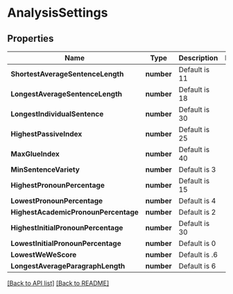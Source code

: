 # AnalysisSettings
## Properties

Name | Type | Description | Notes
------------ | ------------- | ------------- | -------------
**ShortestAverageSentenceLength** | **number** | Default is 11 |  
**LongestAverageSentenceLength** | **number** | Default is 18 |  
**LongestIndividualSentence** | **number** | Default is 30 |  
**HighestPassiveIndex** | **number** | Default is 25 |  
**MaxGlueIndex** | **number** | Default is 40 |  
**MinSentenceVariety** | **number** | Default is 3 |  
**HighestPronounPercentage** | **number** | Default is 15 |  
**LowestPronounPercentage** | **number** | Default is 4 |  
**HighestAcademicPronounPercentage** | **number** | Default is 2 |  
**HighestInitialPronounPercentage** | **number** | Default is 30 |  
**LowestInitialPronounPercentage** | **number** | Default is 0 |  
**LowestWeWeScore** | **number** | Default is .6 |  
**LongestAverageParagraphLength** | **number** | Default is 6 |  

[[Back to API list]](../README.md#documentation-for-api-endpoints) [[Back to README]](../README.md)

